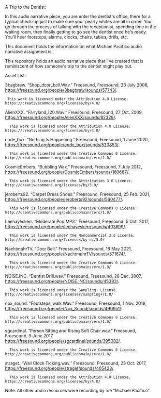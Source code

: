 A Trip to the Dentist:

In this audio narrative piece, you are enter the dentist's office, there for a typical check-up just to make sure your pearly whites are all in order. 
You go through the process of talking with the receptionist, spending time in the waiting room, then finally getting to go see the dentist once he's ready.
You'll hear footsteps, alarms, clocks, chairs, tables, drills, etc.


This document holds the information on what Michael Pacifico audio narrative assignment is.

This repository holds an audio narrative piece that I've created that is reminiscent of how someone's trip to the dentist might play out.

Asset List:

3bagbrew. “Shop_door_bell.Wav.” Freesound, Freesound, 23 July 2008, https://freesound.org/people/3bagbrew/sounds/57743/. 
     
     This work is licensed under the Attribution 4.0 License. https://creativecommons.org/licenses/by/4.0/
      
AlienXXX. “Fairyland_120.Wav.” Freesound, Freesound, 27 Oct. 2009, https://freesound.org/people/AlienXXX/sounds/82328/. 
      
      This work is licensed under the Attribution 4.0 License. https://creativecommons.org/licenses/by/4.0/

code_box. “Nothing Is Happening.” Freesound, Freesound, 1 June 2020, https://freesound.org/people/code_box/sounds/520853/. 

      This work is licensed under the Creative Commons 0 License. http://creativecommons.org/publicdomain/zero/1.0/

CosmicEmbers. “Bubbling Wax.” Freesound, Freesound, 7 July 2012, https://freesound.org/people/CosmicEmbers/sounds/160687/. 

      This work is licensed under the Atttribution 3.0 License. http://creativecommons.org/licenses/by/3.0/
  
jeroberts92. “Carpet Dress Shoes.” Freesound, Freesound, 25 Feb. 2021, https://freesound.org/people/jeroberts92/sounds/560477/. 

      This work is licensed under the Creative Commons 0 License. http://creativecommons.org/publicdomain/zero/1.0/ 

Leehayeskerr. “Moderate Pop.MP3.” Freesound, Freesound, 5 Oct. 2017, https://freesound.org/people/leehayeskerr/sounds/403899/.

      This work is licensed under the Noncommercial 3.0 License. http://creativecommons.org/licenses/by-nc/3.0/

NachtmahrTV. “Door Bell.” Freesound, Freesound, 18 May 2021, https://freesound.org/people/NachtmahrTV/sounds/571674/. 

      This work is licensed under the Creative Commons 0 License. http://creativecommons.org/publicdomain/zero/1.0/

NOISE.INC. “Dentist Drill.wav.” Freesound, Freesound, 26 Dec. 2007, https://freesound.org/people/NOISE.INC/sounds/45383/. 

      This work is licensed under the Sampling+ License. http://creativecommons.org/licenses/sampling+/1.0/
      
nox_sound. “Footsteps_walk.Wav.” Freesound, Freesound, 1 Nov. 2019, https://freesound.org/people/Nox_Sound/sounds/490951/. 
      
      This work is licensed under the Creative Commons 0 License. http://creativecommons.org/publicdomain/zero/1.0/
      
sgcardinal. “Person Sitting and Rising Soft Chair.wav.” Freesound, Freesound, 9 June 2017, https://freesound.org/people/sgcardinal/sounds/395082/. 

      This work is licensed under the Creative Commons 0 License. http://creativecommons.org/publicdomain/zero/1.0/
      
straget. “Wall Clock Ticking.wav.” Freesound, Freesound, 23 Oct. 2017, https://freesound.org/people/straget/sounds/405423/.

      This work is licensed under the Attribution 4.0 License. https://creativecommons.org/licenses/by/4.0/
      
Note: All other audio resources were recording by me "Michael Pacifico".

